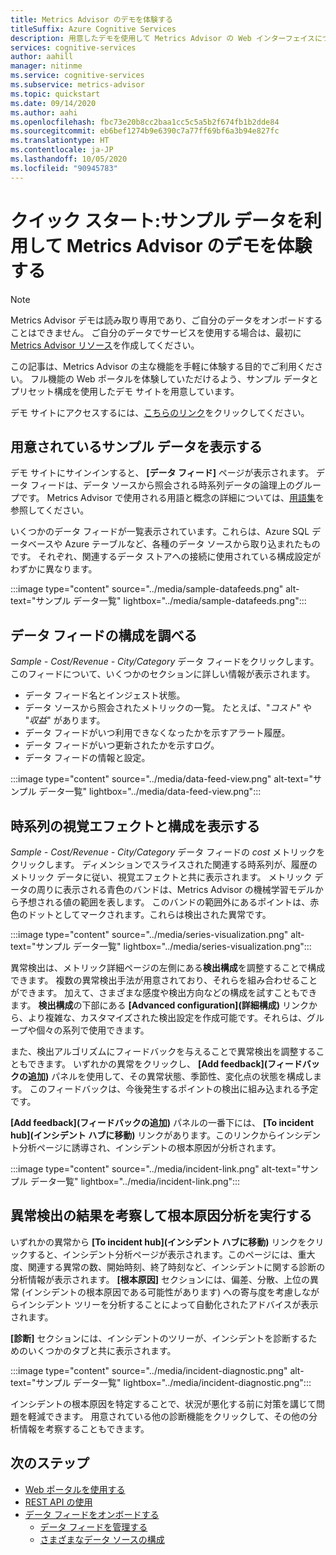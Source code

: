 ```yaml
---
title: Metrics Advisor のデモを体験する
titleSuffix: Azure Cognitive Services
description: 用意したデモを使用して Metrics Advisor の Web インターフェイスについて説明します。
services: cognitive-services
author: aahill
manager: nitinme
ms.service: cognitive-services
ms.subservice: metrics-advisor
ms.topic: quickstart
ms.date: 09/14/2020
ms.author: aahi
ms.openlocfilehash: fbc73e20b8cc2baa1cc5c5a5b2f674fb1b2dde84
ms.sourcegitcommit: eb6bef1274b9e6390c7a77ff69bf6a3b94e827fc
ms.translationtype: HT
ms.contentlocale: ja-JP
ms.lasthandoff: 10/05/2020
ms.locfileid: "90945783"
---
```

# <a name="quickstart-explore-the-metrics-advisor-demo-with-example-data"></a>クイック スタート:サンプル データを利用して Metrics Advisor のデモを体験する

> [!Note]
> Metrics Advisor デモは読み取り専用であり、ご自分のデータをオンボードすることはできません。 ご自分のデータでサービスを使用する場合は、最初に [Metrics Advisor リソース](web-portal.md)を作成してください。

この記事は、Metrics Advisor の主な機能を手軽に体験する目的でご利用ください。 フル機能の Web ポータルを体験していただけるよう、サンプル データとプリセット構成を使用したデモ サイトを用意しています。

デモ サイトにアクセスするには、[こちらのリンク](https://aka.ms/MetricsAdvisor/Demo)をクリックしてください。

## <a name="view-the-available-sample-data"></a>用意されているサンプル データを表示する

デモ サイトにサインインすると、 **[データ フィード]** ページが表示されます。 データ フィードは、データ ソースから照会される時系列データの論理上のグループです。 Metrics Advisor で使用される用語と概念の詳細については、[用語集](../glossary.md)を参照してください。 

いくつかのデータ フィードが一覧表示されています。これらは、Azure SQL データベースや Azure テーブルなど、各種のデータ ソースから取り込まれたものです。 それぞれ、関連するデータ ストアへの接続に使用されている構成設定がわずかに異なります。

:::image type="content" source="../media/sample-datafeeds.png" alt-text="サンプル データ一覧" lightbox="../media/sample-datafeeds.png":::

## <a name="explore-the-data-feed-configurations"></a>データ フィードの構成を調べる

*Sample - Cost/Revenue - City/Category* データ フィードをクリックします。 このフィードについて、いくつかのセクションに詳しい情報が表示されます。

* データ フィード名とインジェスト状態。
* データ ソースから照会されたメトリックの一覧。 たとえば、"*コスト*" や "*収益*" があります。 
* データ フィードがいつ利用できなくなったかを示すアラート履歴。 
* データ フィードがいつ更新されたかを示すログ。   
* データ フィードの情報と設定。

:::image type="content" source="../media/data-feed-view.png" alt-text="サンプル データ一覧" lightbox="../media/data-feed-view.png":::


## <a name="view-time-series-visualizations-and-configurations"></a>時系列の視覚エフェクトと構成を表示する

*Sample - Cost/Revenue - City/Category* データ フィードの *cost* メトリックをクリックします。 ディメンションでスライスされた関連する時系列が、履歴のメトリック データに従い、視覚エフェクトと共に表示されます。 メトリック データの周りに表示される青色のバンドは、Metrics Advisor の機械学習モデルから予想される値の範囲を表します。 このバンドの範囲外にあるポイントは、赤色のドットとしてマークされます。これらは検出された異常です。 

:::image type="content" source="../media/series-visualization.png" alt-text="サンプル データ一覧" lightbox="../media/series-visualization.png":::

異常検出は、メトリック詳細ページの左側にある**検出構成**を調整することで構成できます。 複数の異常検出手法が用意されており、それらを組み合わせることができます。 加えて、さまざまな感度や検出方向などの構成を試すこともできます。 **検出構成**の下部にある **[Advanced configuration]\(詳細構成\)** リンクから、より複雑な、カスタマイズされた検出設定を作成可能です。それらは、グループや個々の系列で使用できます。 

また、検出アルゴリズムにフィードバックを与えることで異常検出を調整することもできます。 いずれかの異常をクリックし、 **[Add feedback]\(フィードバックの追加\)** パネルを使用して、その異常状態、季節性、変化点の状態を構成します。 このフィードバックは、今後発生するポイントの検出に組み込まれる予定です。  

**[Add feedback]\(フィードバックの追加\)** パネルの一番下には、 **[To incident hub]\(インシデント ハブに移動\)** リンクがあります。このリンクからインシデント分析ページに誘導され、インシデントの根本原因が分析されます。  

:::image type="content" source="../media/incident-link.png" alt-text="サンプル データ一覧" lightbox="../media/incident-link.png":::

## <a name="explore-anomaly-detection-results-and-perform-root-cause-analysis"></a>異常検出の結果を考察して根本原因分析を実行する

いずれかの異常から **[To incident hub]\(インシデント ハブに移動\)** リンクをクリックすると、インシデント分析ページが表示されます。このページには、重大度、関連する異常の数、開始時刻、終了時刻など、インシデントに関する診断の分析情報が表示されます。 **[根本原因]** セクションには、偏差、分散、上位の異常 (インシデントの根本原因である可能性があります) への寄与度を考慮しながらインシデント ツリーを分析することによって自動化されたアドバイスが表示されます。

**[診断]** セクションには、インシデントのツリーが、インシデントを診断するためのいくつかのタブと共に表示されます。

:::image type="content" source="../media/incident-diagnostic.png" alt-text="サンプル データ一覧" lightbox="../media/incident-diagnostic.png":::

インシデントの根本原因を特定することで、状況が悪化する前に対策を講じて問題を軽減できます。 用意されている他の診断機能をクリックして、その他の分析情報を考察することもできます。 

## <a name="next-steps"></a>次のステップ

- [Web ポータルを使用する](web-portal.md)
- [REST API の使用](rest-api.md)
- [データ フィードをオンボードする](../how-tos/onboard-your-data.md)
    - [データ フィードを管理する](../how-tos/manage-data-feeds.md)
    - [さまざまなデータ ソースの構成](../data-feeds-from-different-sources.md)

